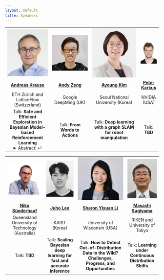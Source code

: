 ```yaml
---
layout: default
title: Speakers
---
```


<table class="table-condensed">
<tbody>
<tr>
<td style="text-align: center; vertical-align: middle;"><div class="circular--portrait"><img src="img/krause.jpg" alt="Andreas Krause"></div></td>
<td style="text-align: center; vertical-align: middle;"><div class="circular--portrait"><img src="img/zeng.jpg" alt="Andy Zeng"></div></td>
<td style="text-align: center; vertical-align: middle;"><div class="circular--portrait"><img src="img/kim.jpg" alt="Ayoung Kim"></div></td>
<td style="text-align: center; vertical-align: middle;"><div class="circular--portrait"><img src="img/karkus.jpg" alt="Peter Karkus"></div></td>
</tr>
<tr>
<td style="text-align: center; vertical-align: middle;"><a href="https://las.inf.ethz.ch/krausea"><b>Andreas Krause</b></a></td>
<td style="text-align: center; vertical-align: middle;"><a href="https://andyzeng.github.io"><b>Andy Zeng</b></a></td>
<td style="text-align: center; vertical-align: middle;"><a href="https://ayoungk.github.io"><b>Ayoung Kim</b></a></td>
<td style="text-align: center; vertical-align: middle;"><a href="https://research.nvidia.com/person/peter-karkus"><b>Peter Karkus</b></a></td>
</tr>
<tr>
<td style="text-align: center; vertical-align: middle;">ETH Zürich and LatticeFlow (Switzerland)</td>
<td style="text-align: center; vertical-align: middle;">Google DeepMing (UK)</td>
<td style="text-align: center; vertical-align: middle;">Seoul National University (Korea)</td>
<td style="text-align: center; vertical-align: middle;">NVIDIA (USA)</td>
</tr>
<tr>
<td style="text-align: center;">Talk: <b>Safe and Efficient Exploration in Bayesian Model-based Reinforcement Learning</b>
<details>
  <summary>Abstract: &crarr;</summary>
  <p>TBD</p>
</details>
</td>
<td style="text-align: center;">Talk: <b>From Words to Actions</b></td>
<td style="text-align: center;">Talk: <b>Deep learning with a graph SLAM for robot manipulation</b></td>
<td style="text-align: center;">Talk: <b>TBD</b></td>
</tr>
</tbody>
</table>

<table class="table-condensed">
<tbody>
<tr>
<td style="text-align: center; vertical-align: middle;"><div class="circular--square"><img src="img/suenderhauf.png" alt="Niko Sünderhauf"></div></td>
<td style="text-align: center; vertical-align: middle;"><div class="circular--portrait"><img src="img/lee.jpeg" alt="Juho Lee"></div></td>
<td style="text-align: center; vertical-align: middle;"><div class="circular--portrait"><img src="img/li.jpg" alt="Sharon Yixuan Li"></div></td>
<td style="text-align: center; vertical-align: middle;"><div class="circular--portrait"><img src="img/sugiyama.jpg" alt="Masashi Sugiyama"></div></td>
</tr>
<tr>
<td style="text-align: center; vertical-align: middle;"><a href="https://nikosuenderhauf.github.io/"><b>Niko Sünderhauf</b></a></td>
<td style="text-align: center; vertical-align: middle;"><a href="https://juho-lee.github.io"><b>Juho Lee</b></a></td>
<td style="text-align: center; vertical-align: middle;"><a href="https://pages.cs.wisc.edu/~sharonli"><b>Sharon Yixuan Li</b></a></td>
<td style="text-align: center; vertical-align: middle;"><a href="http://www.ms.k.u-tokyo.ac.jp/sugi/profile.html"><b>Masashi Sugiyama</b></a></td>
</tr>
<tr>
<td style="text-align: center; vertical-align: middle;">Queensland University of Technology (Australia)</td>
<td style="text-align: center; vertical-align: middle;">KAIST (Korea)</td>
<td style="text-align: center; vertical-align: middle;">University of Wisconsin (USA)</td>
<td style="text-align: center; vertical-align: middle;">RIKEN and University of Tokyo</td>
</tr>
<tr>
<td style="text-align: center;">Talk: <b>TBD</b></td>
<td style="text-align: center;">Talk: <b>Scaling Bayesian deep learning for fast and accurate inference</b></td>
<td style="text-align: center;">Talk: <b>How to Detect Out-of-Distribution Data in the Wild? Challenges, Progress, and Opportunities</b></td>
<td style="text-align: center;">Talk: <b>Learning under Continuous Distribution Shifts</b></td>
</tr>
</tbody>
</table>
